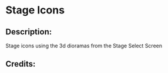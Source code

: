 # Stage Icons

## Description: 

Stage icons using the 3d dioramas from the Stage Select Screen

## Credits: 



